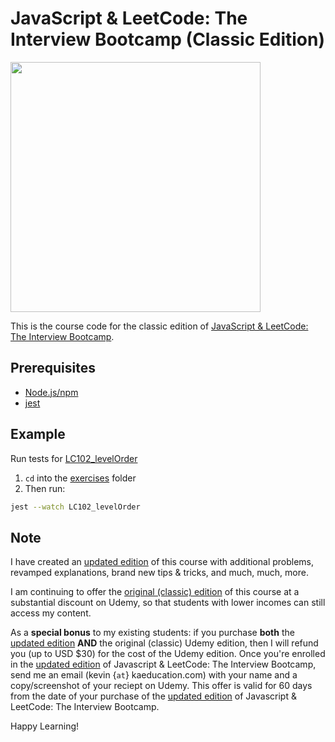 # JavaScript & LeetCode: The Interview Bootcamp (Classic Edition)

<img src="https://static.kaeducation.com/lc-js-classic.jpg" width="400">

This is the course code for the classic edition of [JavaScript & LeetCode: The Interview Bootcamp](https://www.udemy.com/course/ultimate-javascript-leetcode-interview-bootcamp/?referralCode=6B683FD41E9DEDE9FF4C).

## Prerequisites
* [Node.js/npm](https://nodejs.org/en/)
* [jest](https://www.npmjs.com/package/jest)

## Example
Run tests for [LC102_levelOrder](exercises/LC102_levelOrder)

1) `cd` into the [exercises](exercises) folder
2) Then run:
```bash
jest --watch LC102_levelOrder
```

## Note
I have created an [updated edition](https://kaeducation.thinkific.com/courses/javascript-leetcode-the-complete-interview-bootcamp) of this course with additional problems, revamped explanations, brand new tips & tricks, and much, much, more.

I am continuing to offer the [original (classic) edition](https://www.udemy.com/course/ultimate-javascript-leetcode-interview-bootcamp/?referralCode=6B683FD41E9DEDE9FF4C) of this course at a substantial discount on Udemy, so that students with lower incomes can still access my content.

As a **special bonus** to my existing students: if you purchase **both** the [updated edition](https://kaeducation.thinkific.com/courses/javascript-leetcode-the-complete-interview-bootcamp) **AND** the original (classic) Udemy edition, then I will refund you (up to USD $30) for the cost of the Udemy edition.  Once you're enrolled in the [updated edition](https://kaeducation.thinkific.com/courses/javascript-leetcode-the-complete-interview-bootcamp) of Javascript & LeetCode: The Interview Bootcamp, send me an email (kevin {`at`} kaeducation.com) with your name and a copy/screenshot of your reciept on Udemy.   This offer is valid for 60 days from the date of your purchase of the [updated edition](https://kaeducation.thinkific.com/courses/javascript-leetcode-the-complete-interview-bootcamp) of Javascript & LeetCode: The Interview Bootcamp.

Happy Learning!
